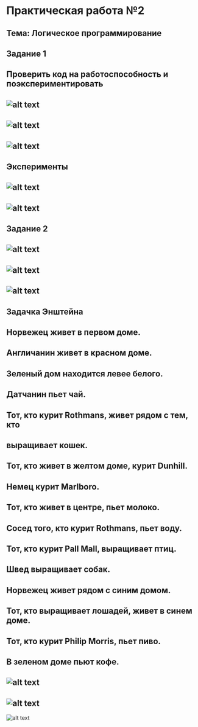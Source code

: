 Практическая работа №2
=========
Тема: Логическое программирование
---------
Задание 1
---------
Проверить код на работоспособность и поэкспериментировать 
---------
![alt text](https://cdn-images-1.medium.com/freeze/max/1000/0*wqUB_0S3sNyjJWFj.jpg?q=20)
---------
![alt text](https://sun9-42.userapi.com/c856124/v856124090/1134de/vhEj5XVZ6n0.jpg)
---------
![alt text](https://sun9-49.userapi.com/c856124/v856124090/1134e5/Bu3Fvl3LWRk.jpg)
---------
Эксперименты
---------
![alt text]()
---------
![alt text]()
---------
Задание 2
---------
![alt text](https://codealogic.files.wordpress.com/2018/07/pz1.png)
---------
![alt text](https://sun9-20.userapi.com/c856124/v856124062/112bdc/GKiuy3ffyqc.jpg)
---------
![alt text](https://sun9-45.userapi.com/c856124/v856124062/112be3/oidoMYC5gjg.jpg)
---------
Задачка Энштейна
---------
Норвежец живет в первом доме.
---------
Англичанин живет в красном доме.
---------
Зеленый дом находится левее белого.
---------
Датчанин пьет чай.
---------
Тот, кто курит Rothmans, живет рядом с тем, кто
---------
выращивает кошек.
---------
Тот, кто живет в желтом доме, курит Dunhill.
---------
Немец курит Marlboro.
---------
Тот, кто живет в центре, пьет молоко.
---------
Сосед того, кто курит Rothmans, пьет воду.
---------
Тот, кто курит Pall Mall, выращивает птиц.
---------
Швед выращивает собак.
---------
Норвежец живет рядом с синим домом.
---------
Тот, кто выращивает лошадей, живет в синем доме.
---------
Тот, кто курит Philip Morris, пьет пиво.
---------
В зеленом доме пьют кофе.
---------
![alt text](https://sun9-10.userapi.com/c850636/v850636682/1dc71c/m8sBH1G9PLo.jpg)
---------
![alt text](https://sun9-30.userapi.com/c850636/v850636682/1dc70d/iEObUw2froE.jpg)
---------
![alt text](https://sun9-67.userapi.com/c850636/v850636682/1dc714/f2H-J8aWr30.jpg)
